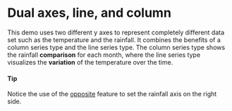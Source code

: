 # Dual axes, line, and column

This demo uses two different y axes to represent completely different data set such as the temperature and the rainfall. It combines the benefits of a column series type and the line series type.
The column series type shows the rainfall **comparison** for each month, where the line series type visualizes the **variation** of the temperature over the time.

#### Tip

Notice the use of the [opposite](http://api.highcharts.com/highcharts/yAxis.opposite) feature to set the rainfall axis on the right side.